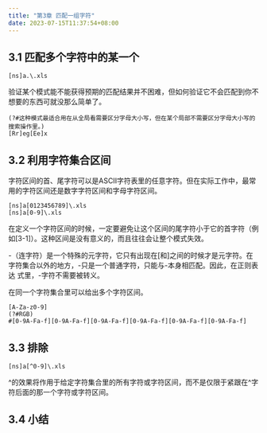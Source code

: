 ```yaml
---
title: "第3章 匹配一组字符"
date: 2023-07-15T11:37:54+08:00
---
```


## 3.1 匹配多个字符中的某一个

```regexp
[ns]a.\.xls
```

验证某个模式能不能获得预期的匹配结果并不困难，但如何验证它不会匹配到你不想要的东西可就没那么简单了。 

```regexp
(?#这种模式最适合用在从全局看需要区分字母大小写，但在某个局部不需要区分字母大小写的搜索操作里。)
[Rr]eg[Ee]x
```

## 3.2 利用字符集合区间

字符区间的首、尾字符可以是ASCII字符表里的任意字符。但在实际工作中，最常用的字符区间还是数字字符区间和字母字符区间。

```regexp
[ns]a[0123456789]\.xls
[ns]a[0-9]\.xls
```

在定义一个字符区间的时候，一定要避免让这个区间的尾字符小于它的首字符（例如[3-1]）。这种区间是没有意义的，而且往往会让整个模式失效。

-（连字符）是一个特殊的元字符，它只有出现在[和]之间的时候才是元字符。在字符集合以外的地方，-只是一个普通字符，只能与-本身相匹配。因此，在正则表达
式里，-字符不需要被转义。

在同一个字符集合里可以给出多个字符区间。

```regexp
[A-Za-z0-9]
(?#RGB)
#[0-9A-Fa-f][0-9A-Fa-f][0-9A-Fa-f][0-9A-Fa-f][0-9A-Fa-f][0-9A-Fa-f]
```

## 3.3 排除

```regexp
[ns]a[^0-9]\.xls
```

^的效果将作用于给定字符集合里的所有字符或字符区间，而不是仅限于紧跟在^字符后面的那一个字符或字符区间。

## 3.4 小结
